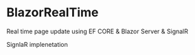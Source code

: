 # BlazorRealTime
Real time page update using EF CORE &amp; Blazor Server &amp; SignalR

SignlaR implenetation
